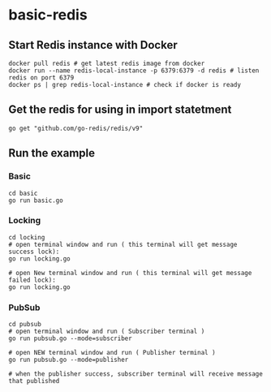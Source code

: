 # basic-redis

## Start Redis instance with Docker
```console
docker pull redis # get latest redis image from docker
docker run --name redis-local-instance -p 6379:6379 -d redis # listen redis on port 6379
docker ps | grep redis-local-instance # check if docker is ready
```

## Get the redis for using in import statetment
```console
go get "github.com/go-redis/redis/v9"
```

## Run the example
### Basic
```console
cd basic
go run basic.go
```

### Locking
```console
cd locking
# open terminal window and run ( this terminal will get message success lock):
go run locking.go

# open New terminal window and run ( this terminal will get message failed lock):
go run locking.go
```

### PubSub
```console
cd pubsub
# open terminal window and run ( Subscriber terminal )
go run pubsub.go --mode=subscriber

# open NEW terminal window and run ( Publisher terminal )
go run pubsub.go --mode=publisher

# when the publisher success, subscriber terminal will receive message that published
```